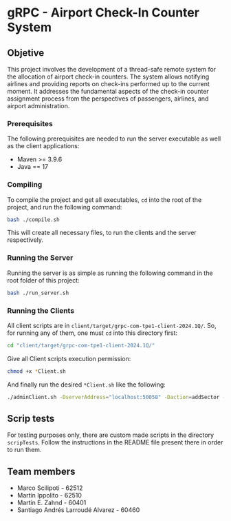 # gRPC - Airport Check-In Counter System

## Objetive

This project involves the development of a thread-safe remote system for the allocation of airport check-in counters. The system allows notifying airlines and providing reports on check-ins performed up to the current moment. It addresses the fundamental aspects of the check-in counter assignment process from the perspectives of passengers, airlines, and airport administration.

### Prerequisites

The following prerequisites are needed to run the server executable as well as the client applications:
- Maven >= 3.9.6
- Java == 17

### Compiling

To compile the project and get all executables, `cd` into the root of the project, and run the following command:

```Bash
bash ./compile.sh
```

This will create all necessary files, to run the clients and the server respectively.

### Running the Server

Running the server is as simple as running the following command in the root folder of this project:

```bash
bash ./run_server.sh
```

### Running the Clients

All client scripts are in `client/target/grpc-com-tpe1-client-2024.1Q/`.
So, for running any of them, one must `cd` into this directory first:
```bash
cd "client/target/grpc-com-tpe1-client-2024.1Q/"
```

Give all Client scripts execution permission:
```bash
chmod +x *Client.sh
```

And finally run the desired `*Client.sh` like the following:
```bash
./adminClient.sh -DserverAddress="localhost:50058" -Daction=addSector -Dsector=C
```

## Scrip tests
For testing purposes only, there are custom made scripts in the directory `scripTests`.
Follow the instructions in the README file present there in order to run them. 

## Team members

- Marco Scilipoti - 62512
- Martín Ippolito - 62510
- Martín E. Zahnd - 60401
- Santiago Andrés Larroudé Alvarez - 60460
